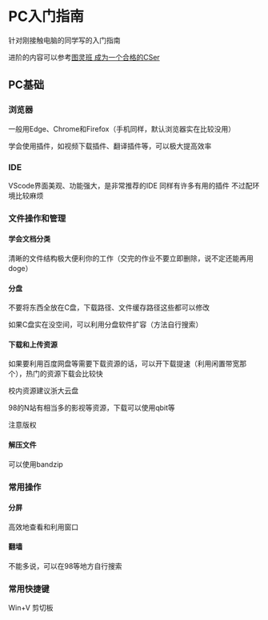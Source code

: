 # PC入门指南

针对刚接触电脑的同学写的入门指南

进阶的内容可以参考[图灵班 成为一个合格的CSer](https://turing2024.tonycrane.cc/cser/)

## PC基础

### 浏览器

一般用Edge、Chrome和Firefox（手机同样，默认浏览器实在比较没用）

学会使用插件，如视频下载插件、翻译插件等，可以极大提高效率

### IDE
VScode界面美观、功能强大，是非常推荐的IDE
同样有许多有用的插件
不过配环境比较麻烦

### 文件操作和管理

#### 学会文档分类

清晰的文件结构极大便利你的工作（交完的作业不要立即删除，说不定还能再用doge）

#### 分盘

不要将东西全放在C盘，下载路径、文件缓存路径这些都可以修改

如果C盘实在没空间，可以利用分盘软件扩容（方法自行搜索）

#### 下载和上传资源

如果要利用百度网盘等需要下载资源的话，可以开下载提速（利用闲置带宽那个），热门的资源下载会比较快

校内资源建议浙大云盘

98的N站有相当多的影视等资源，下载可以使用qbit等

注意版权

#### 解压文件

可以使用bandzip

### 常用操作

#### 分屏

高效地查看和利用窗口

#### 翻墙

不能多说，可以在98等地方自行搜索

### 常用快捷键

Win+V 剪切板

